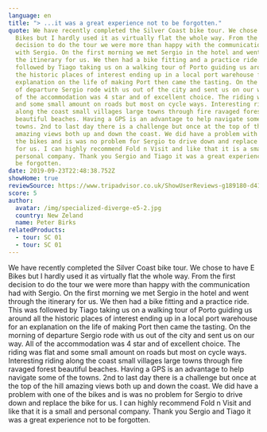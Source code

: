 ```yaml
---
language: en
title: "> ...it was a great experience not to be forgotten."
quote: We have recently completed the Silver Coast bike tour. We chose to have E
  Bikes but I hardly used it as virtually flat the whole way. From the first
  decision to do the tour we were more than happy with the communication had
  with Sergio. On the first morning we met Sergio in the hotel and went through
  the itinerary for us. We then had a bike fitting and a practice ride. This was
  followed by Tiago taking us on a walking tour of Porto guiding us around all
  the historic places of interest ending up in a local port warehouse for an
  explanation on the life of making Port then came the tasting. On the morning
  of departure Sergio rode with us out of the city and sent us on our way. All
  of the accommodation was 4 star and of excellent choice. The riding was flat
  and some small amount on roads but most on cycle ways. Interesting riding
  along the coast small villages large towns through fire ravaged forest
  beautiful beaches. Having a GPS is an advantage to help navigate some of the
  towns. 2nd to last day there is a challenge but once at the top of the hill
  amazing views both up and down the coast. We did have a problem with one of
  the bikes and is was no problem for Sergio to drive down and replace the bike
  for us. I can highly recommend Fold n Visit and like that it is a small and
  personal company. Thank you Sergio and Tiago it was a great experience not to
  be forgotten.
date: 2019-09-23T22:48:38.752Z
showHome: true
reviewSource: https://www.tripadvisor.co.uk/ShowUserReviews-g189180-d4105907-r617840008-Top_Bike_tours_Portugal-Porto_Porto_District_Northern_Portugal.html
score: 5
author:
  avatar: /img/specialized-diverge-e5-2.jpg
  country: New Zeland
  name: Peter Birks
relatedProducts:
  - tour: SC 01
  - tour: SC 01
---
```


We have recently completed the Silver Coast bike tour. We chose to have E
Bikes but I hardly used it as virtually flat the whole way. From the first
decision to do the tour we were more than happy with the communication had
with Sergio. On the first morning we met Sergio in the hotel and went through
the itinerary for us. We then had a bike fitting and a practice ride. This was
followed by Tiago taking us on a walking tour of Porto guiding us around all
the historic places of interest ending up in a local port warehouse for an
explanation on the life of making Port then came the tasting. On the morning
of departure Sergio rode with us out of the city and sent us on our way. All
of the accommodation was 4 star and of excellent choice. The riding was flat
and some small amount on roads but most on cycle ways. Interesting riding
along the coast small villages large towns through fire ravaged forest
beautiful beaches. Having a GPS is an advantage to help navigate some of the
towns. 2nd to last day there is a challenge but once at the top of the hill
amazing views both up and down the coast. We did have a problem with one of
the bikes and is was no problem for Sergio to drive down and replace the bike
for us. I can highly recommend Fold n Visit and like that it is a small and
personal company. Thank you Sergio and Tiago it was a great experience not to
be forgotten.
